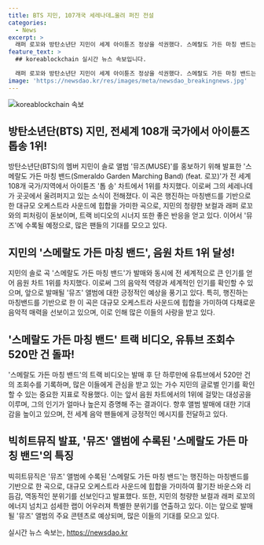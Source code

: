 ```yaml
---
title: BTS 지민, 107개국 세레나데…울려 퍼진 전설
categories:
  - News
excerpt: >
  래퍼 로꼬와 방탄소년단 지민이 세계 아이튠즈 정상을 석권했다. 스메랄도 가든 마칭 밴드는 전 세계 108개 국가에서 1위를 차지하며 화제다. 트랙 비디오 역시 20시간 만에 520만 건 조회수를 기록하며 큰 주목을 받고 있다. 행진하는 마칭밴드와 힙합이 결합된 곡은 지민의 보컬과 로꼬의 랩이 조화를 이루며 시너지를 발휘하고 있다. 새 앨범 뮤즈에 수록된 이번 곡은 기대를 모으고 있다.
feature_text: >
  ## koreablockchain 실시간 뉴스 속보입니다.

  래퍼 로꼬와 방탄소년단 지민이 세계 아이튠즈 정상을 석권했다. 스메랄도 가든 마칭 밴드는 전 세계 108개 국가에서 1위를 차지하며 화제다. 트랙 비디오 역시 20시간 만에 520만 건 조회수를 기록하며 큰 주목을 받고 있다. 행진하는 마칭밴드와 힙합이 결합된 곡은 지민의 보컬과 로꼬의 랩이 조화를 이루며 시너지를 발휘하고 있다. 새 앨범 뮤즈에 수록된 이번 곡은 기대를 모으고 있다.
image: 'https://newsdao.kr/res/images/meta/newsdao_breakingnews.jpg'
---
```


<p><img src="https://newsdao.kr/res/images/meta/newsdao_breakingnews.jpg" alt="koreablockchain 속보" /></p>

<h2 data-ke-size="size26">방탄소년단(BTS) 지민, 전세계 108개 국가에서 아이튠즈 톱송 1위!</h2>

<p data-ke-size="size16">방탄소년단(BTS)의 멤버 지민이 솔로 앨범 '뮤즈(MUSE)'를 홍보하기 위해 발표한 '스메랄도 가든 마칭 밴드(Smeraldo Garden Marching Band) (feat. 로꼬)'가 전 세계 108개 국가/지역에서 아이튠즈 '톱 송' 차트에서 1위를 차지했다. 이로써 그의 세레나데가 곳곳에서 울려퍼지고 있는 소식이 전해졌다. 이 곡은 행진하는 마칭밴드를 기반으로 한 대규모 오케스트라 사운드에 힙합을 가미한 곡으로, 지민의 청량한 보컬과 래퍼 로꼬와의 피처링이 돋보이며, 트랙 비디오의 시너지 또한 좋은 반응을 얻고 있다. 이어서 '뮤즈'에 수록될 예정으로, 많은 팬들의 기대를 모으고 있다.</p>

<h2 data-ke-size="size26">지민의 '스메랄도 가든 마칭 밴드', 음원 차트 1위 달성!</h2>

<p data-ke-size="size16">지민의 솔로 곡 '스메랄도 가든 마칭 밴드'가 발매와 동시에 전 세계적으로 큰 인기를 얻어 음원 차트 1위를 차지했다. 이로써 그의 음악적 역량과 세계적인 인기를 확인할 수 있으며, 앞으로 발매될 '뮤즈' 앨범에 대한 긍정적인 예상을 풍기고 있다. 특히, 행진하는 마칭밴드를 기반으로 한 이 곡은 대규모 오케스트라 사운드에 힙합을 가미하여 다채로운 음악적 매력을 선보이고 있으며, 이로 인해 많은 이들의 사랑을 받고 있다.</p>

<h2 data-ke-size="size26">'스메랄도 가든 마칭 밴드' 트랙 비디오, 유튜브 조회수 520만 건 돌파!</h2>

<p data-ke-size="size16">'스메랄도 가든 마칭 밴드'의 트랙 비디오는 발매 후 단 하루만에 유튜브에서 520만 건의 조회수를 기록하며, 많은 이들에게 관심을 받고 있는 가수 지민의 글로벌 인기를 확인할 수 있는 중요한 지표로 작용했다. 이는 앞서 음원 차트에서의 1위에 걸맞는 대성공을 이루며, 그의 인기가 얼마나 높은지 증명해 주는 결과이다. 향후 앨범 발매에 대한 기대감을 높이고 있으며, 전 세계 음악 팬들에게 긍정적인 메시지를 전달하고 있다.</p>

<h2 data-ke-size="size26">빅히트뮤직 발표, '뮤즈' 앨범에 수록된 '스메랄도 가든 마칭 밴드'의 특징</h2>

<p data-ke-size="size16">빅히트뮤직은 '뮤즈' 앨범에 수록된 '스메랄도 가든 마칭 밴드'는 행진하는 마칭밴드를 기반으로 한 곡으로, 대규모 오케스트라 사운드에 힙합을 가미하여 활기찬 바운스와 리듬감, 역동적인 분위기를 선보인다고 발표했다. 또한, 지민의 청량한 보컬과 래퍼 로꼬의 에너지 넘치고 섬세한 랩이 어우러져 특별한 분위기를 연출하고 있다. 이는 앞으로 발매될 '뮤즈' 앨범의 주요 콘텐츠로 예상되며, 많은 이들의 기대를 모으고 있다.</p>
실시간 뉴스 속보는, <a href="https://newsdao.kr" rel="dofollow">https://newsdao.kr</a>


